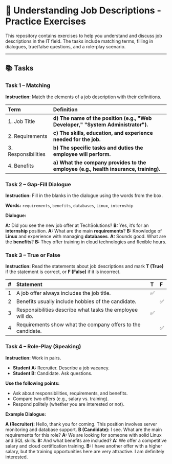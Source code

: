 # 💼 Understanding Job Descriptions - Practice Exercises

This repository contains exercises to help you understand and discuss job descriptions in the IT field. The tasks include matching terms, filling in dialogues, true/false questions, and a role-play scenario.

---

## 📚 Tasks

### Task 1 – Matching

**Instruction:** Match the elements of a job description with their definitions.

| Term | Definition |
| :--- | :--- |
| 1. Job Title | **d) The name of the position (e.g., "Web Developer," "System Administrator").** |
| 2. Requirements | **c) The skills, education, and experience needed for the job.** |
| 3. Responsibilities | **b) The specific tasks and duties the employee will perform.** |
| 4. Benefits | **a) What the company provides to the employee (e.g., health insurance, training).** |

### Task 2 – Gap-Fill Dialogue

**Instruction:** Fill in the blanks in the dialogue using the words from the box.

**Words:** `requirements`, `benefits`, `databases`, `Linux`, `internship`

**Dialogue:**

**A:** Did you see the new job offer at TechSolutions?
**B:** Yes, it’s for an **internship** position.
**A:** What are the main **requirements**?
**B:** Knowledge of **Linux** and experience with managing **databases**.
**A:** Sounds good. What are the **benefits**?
**B:** They offer training in cloud technologies and flexible hours.

### Task 3 – True or False

**Instruction:** Read the statements about job descriptions and mark **T (True)** if the statement is correct, or **F (False)** if it is incorrect.

| # | Statement | T | F |
| :--- | :--- | :--- | :--- |
| 1 | A job offer always includes the job title. | ✅ | |
| 2 | Benefits usually include hobbies of the candidate. | | ✅ |
| 3 | Responsibilities describe what tasks the employee will do. | ✅ | |
| 4 | Requirements show what the company offers to the candidate. | | ✅ |

### Task 4 – Role-Play (Speaking)

**Instruction:** Work in pairs.

*   **Student A:** Recruiter. Describe a job vacancy.
*   **Student B:** Candidate. Ask questions.

**Use the following points:**
*   Ask about responsibilities, requirements, and benefits.
*   Compare two offers (e.g., salary vs. training).
*   Respond politely (whether you are interested or not).

**Example Dialogue:**

**A (Recruiter):** Hello, thank you for coming. This position involves server monitoring and database support.
**B (Candidate):** I see. What are the main requirements for this role?
**A:** We are looking for someone with solid Linux and SQL skills.
**B:** And what benefits are included?
**A:** We offer a competitive salary and cloud certification training.
**B:** I have another offer with a higher salary, but the training opportunities here are very attractive. I am definitely interested.
